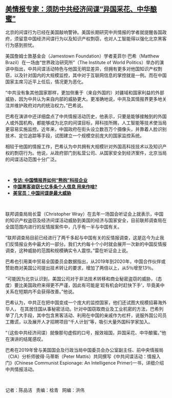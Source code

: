 <!--1613012238000-->
[美情报专家：须防中共经济间谍“异国采花、中华酿蜜”](https://www.rfa.org/mandarin/yataibaodao/junshiwaijiao/cm-02102021091816.html)
------

<p></p><p>北京的间谍行为已经在美国敲响警钟。美国长期研究中共情报的学者就提醒各国政府，须留意中国经济间谍行为以及知识产权剽窃，也对人工智能得以强化北京黑客行为感到担忧。</p><p><span>美国詹姆士敦基金会（</span><span>Jamestown Foundation</span><span>）学者麦菲尔</span><span>·</span><span>巴希（</span><span>Matthew Brazil</span><span>）在一场由</span><span>“</span><span>世界政治研究所</span><span>”</span><span>（</span><span>The Institute of World Politics</span><span>）举办的演讲中指出，中共间谍活动特色与他国无明显差异，但拥有更多对他国知识产权剽窃，以及针对国内的大规模监控，其中对于互联网信息的掌控就是一例。而在中国国家主席习近平上任后，情况更为恶化。</span><span> </span></p><p><span>“</span><span>中共没有象其他国家那样，更加侧重于（来自外国的）对疆域和国家利益的外部威胁，因为中共认为来自内部的威胁更大。更准确地说，中共及其情报界更多地关注并维护政府对内的统治权力。</span><span>”</span><span>巴希说。</span></p><p><span>巴希在演讲中还详细盘点了中共情报活动历史，他表示，只要是能够接触到的外国人或外国机构，都能够成为北京的间谍目标，拜科技所赐，人工智能等技术使当局更容易实施监控。近年来，中国政府在街头设立数百万个摄像头，并靠着人脸识别技术、定位追踪等手段，试图建立一个规模空前庞大的国家监控系统。</span></p><p><span>相较于他国的情报工作，巴希认为中共拥有大规模针对外国高科技技术以及知识产权的剽窃行为。他说，从政府部门到私营公司、从国家安全到经济案件，北京当局的间谍活动范围十分广泛。</span></p><p><br/></p><ul><li><a href="https://www.rfa.org/mandarin/yataibaodao/junshiwaijiao/jt-12232020143926.html"><strong>专访: 中国情报界如何“熊抱”科技企业</strong></a></li><li><strong><a href="https://www.rfa.org/mandarin/yataibaodao/meiti/jt-12222020153316.html">中国黑客盗窃七亿多条个人信息 用来作啥?</a></strong></li><li><strong><a href="https://www.rfa.org/mandarin/yataibaodao/junshiwaijiao/hc-12132018122206.html">美官员：中国间谍是最大威胁</a></strong></li></ul><p><br/></p><p><span>联邦调查局局长雷（</span><span>Christopher Wray</span><span>）在去年一场国会听证会上就表示，中国的知识产权盗窃及经济间谍活动威胁到美国的经济与国家安全，目前联邦调查局在全国范围内进行的反情报案件中，几乎有一半与中国有关。</span></p><p><span>“</span><span>联邦调查局目前已经进行了两千多起与中国有关的反情报调查，这是迄今为止我们反情报业务中最大的一部分。我们大约每十个小时就会展开一次新的中国反情报调查，这种威胁的范围和规模确实令人震惊。</span><span>”</span><span>雷在听证会上说。</span></p><p><span>巴希也引用美中贸易全国委员会数据指出，从</span><span>2019</span><span>年到</span><span>2020</span><span>年，中国合作伙伴或赞助商对美国公司提出技术转让的要求，增加了两倍以上，从</span><span>5</span><span>％增至</span><span>13</span><span>％。</span></p><p><span>“</span><span>可能因为北京认识到，美国公司对于非法技术转移和商业秘密盗窃的威胁，（态度）要比美国政府来得更不严谨，因此有可能是</span><span>‘</span><span>趁有机会时赶快下手</span><span>’</span><span>，毕竟美中关系在短期内不会获得改善。</span><span>”</span><span>他说。</span><span> </span></p><p><span>巴希认为，中共正在把中国变成一个庞大的监控国家，他们还试图大规模招募海外华人，</span><span> <span>在其居住国从事秘密活动。针对中国窃取商业及工业机密的方法，巴希列举了几大手段，其中包含黑客活动、利用在中国的亲戚作为杠杆，说服外国公司员工撒谎，以及展开人才招聘项目</span></span><span>“</span><span>千人计划</span><span>”</span><span>等，吸引大量外国科学家加入。</span></p><p><span>“</span><span>（这些中共经济间谍）就像那句虚假的口号，报效祖国，异国采花、中华酿蜜。</span><span>”</span><span>他在演讲的结尾感叹。</span><span> </span></p><p><span>巴希在</span><span>2019</span><span>年曾与美国国会及行政当局中国委员会办公室副主任、前中央情报局（</span><span>CIA</span><span>）分析师彼得</span><span>·</span><span>马蒂斯（</span><span>Peter Mattis</span><span>）共同撰写《中共间谍活动：情报入门》</span><span>(Chinese Communist Espionage: An Intelligence Primer)</span><span>一书，详细介绍中共情报活动。</span></p><p><br/></p><p><span>记者：陈品洁   责编：梒青   网编：洪伟</span></p>
